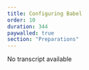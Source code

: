 ```yaml
---
title: Configuring Babel 
order: 10 
duration: 344
paywalled: true
section: "Preparations"
---
```


No transcript available
